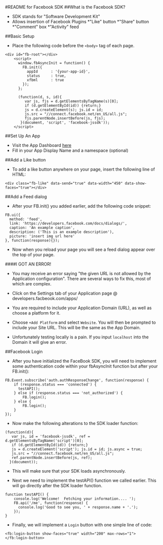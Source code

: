 #README for Facebook SDK
##What is the Facebook SDK?

- SDK stands for "Software Development Kit"
- Allows insertion of Facebook Plugins
    *"Like" button
    *"Share" button
    *"Comment" box
    *"Activity" feed

##Basic Setup

* Place the following code before the `<body>` tag of each page.
```
<div id="fb-root"></div>
    <script>
      window.fbAsyncInit = function() {
        FB.init({
          appId      : '{your-app-id}',
          status     : true,
          xfbml      : true
        });
      };

      (function(d, s, id){
         var js, fjs = d.getElementsByTagName(s)[0];
         if (d.getElementById(id)) {return;}
         js = d.createElement(s); js.id = id;
         js.src = "//connect.facebook.net/en_US/all.js";
         fjs.parentNode.insertBefore(js, fjs);
       }(document, 'script', 'facebook-jssdk'));
    </script>
```

##Set Up An App

* Visit the App Dashboard [here](https://developers.facebook.com/apps "App Dashboard")
* Fill in your App Display Name and a namespace (optional)

##Add a Like button
- To add a like button anywhere on your page, insert the following line of HTML:

`<div class="fb-like" data-send="true" data-width="450" data-show-faces="true"></div>`

##Add a Feed dialog

- After your FB.init() you added earlier, add the following code snippet:

```
FB.ui({
  method: 'feed',
  link: 'https://developers.facebook.com/docs/dialogs/',
  caption: 'An example caption',
  description: ('This is an example description'),
  picture: 'insert img url here'
}, function(response){});
```

- Now when you reload your page you will see a feed dialog appear over the top of your page.

####I GOT AN ERROR!

- You may receive an error saying "the given URL is not allowed by the Application configuration".  There are several ways to fix this, most of which are complex.

- Click on the Settings tab of your Application page @ developers.facbeook.com/apps/

- You are required to include your Application Domain (URL), as well as choose a platform for it.

- Choose `+Add Platform` and select `Website`.  You will then be prompted to include your Site URL.  This will be the same as the App Domain.

- Unfortunately testing locally is a pain.  If you input `localhost` into the Domain it will give an error.

##Facebook Login

- After you have initialized the FaceBook SDK, you will need to implement some authentication code within your fbAsyncInit function but after your FB.init():

```
FB.Event.subscribe('auth.authResponseChange', function(response) {
	if (response.status === 'connected') {
	  testAPI();		
	} else if (response.status === 'not_authorized') {
		FB.login();
	} else {
		FB.login();
	}
});
```	

- Now make the following alterations to the SDK loader function:

```
(function(d){
   var js, id = 'facebook-jssdk', ref = d.getElementsByTagName('script')[0];
   if (d.getElementById(id)) {return;}
   js = d.createElement('script'); js.id = id; js.async = true;
   js.src = "//connect.facebook.net/en_US/all.js";
   ref.parentNode.insertBefore(js, ref);
  }(document));
```

- This will make sure that your SDK loads asynchronously.

- Next we need to implement the testAPI() function we called earlier.  This will go directly after the SDK loader function.

```
function testAPI() {
    console.log('Welcome!  Fetching your information.... ');
    FB.api('/me', function(response) {
      console.log('Good to see you, ' + response.name + '.');
    });
}
```

- Finally, we will implement a `Login` button with one simple line of code:

`<fb:login-button show-faces="true" width="200" max-rows="1"></fb:login-button>`

